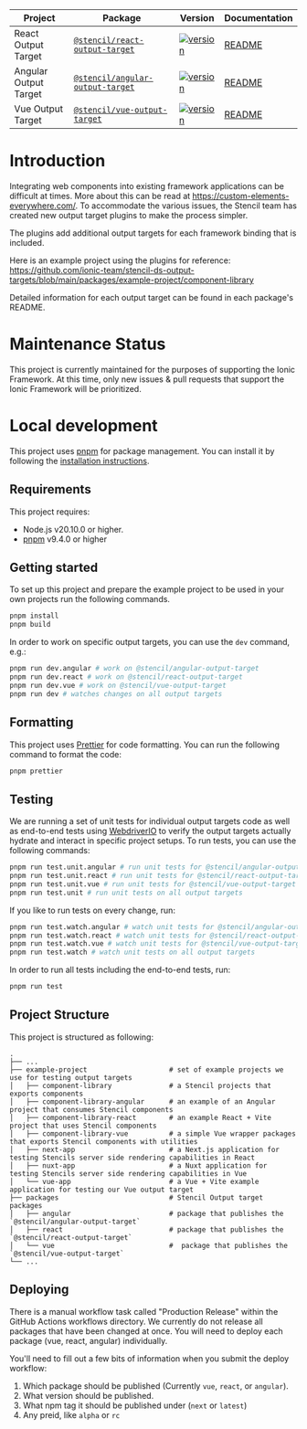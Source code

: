 | Project               | Package                                                                                          | Version                                                                                                                                            | Documentation                                        |
| --------------------- | ------------------------------------------------------------------------------------------------ | -------------------------------------------------------------------------------------------------------------------------------------------------- | ---------------------------------------------------- |
| React Output Target   | [`@stencil/react-output-target`](https://www.npmjs.com/package/@stencil/react-output-target)     | [![version](https://img.shields.io/npm/v/@stencil/react-output-target/latest.svg)](https://www.npmjs.com/package/@stencil/react-output-target)     | [README](./packages/react/README.md)   |
| Angular Output Target | [`@stencil/angular-output-target`](https://www.npmjs.com/package/@stencil/angular-output-target) | [![version](https://img.shields.io/npm/v/@stencil/angular-output-target/latest.svg)](https://www.npmjs.com/package/@stencil/angular-output-target) | [README](./packages/angular/README.md) |
| Vue Output Target     | [`@stencil/vue-output-target`](https://www.npmjs.com/package/@stencil/vue-output-target)         | [![version](https://img.shields.io/npm/v/@stencil/vue-output-target/latest.svg)](https://www.npmjs.com/package/@stencil/vue-output-target)         | [README](./packages/vue/README.md)     |

# Introduction

Integrating web components into existing framework applications can be difficult at times. More about this can be read at https://custom-elements-everywhere.com/.
To accommodate the various issues, the Stencil team has created new output target plugins to make the process simpler.

The plugins add additional output targets for each framework binding that is included.

Here is an example project using the plugins for reference: https://github.com/ionic-team/stencil-ds-output-targets/blob/main/packages/example-project/component-library

Detailed information for each output target can be found in each package's README.

# Maintenance Status

This project is currently maintained for the purposes of supporting the Ionic Framework.
At this time, only new issues & pull requests that support the Ionic Framework will be prioritized.

# Local development

This project uses [pnpm](https://pnpm.io/) for package management. You can install it by following the [installation instructions](https://pnpm.io/installation).

## Requirements

This project requires:

- Node.js v20.10.0 or higher.
- [pnpm](https://pnpm.io/) v9.4.0 or higher

## Getting started

To set up this project and prepare the example project to be used in your own projects run the following commands.

```bash
pnpm install
pnpm build
```

In order to work on specific output targets, you can use the `dev` command, e.g.:

```sh
pnpm run dev.angular # work on @stencil/angular-output-target
pnpm run dev.react # work on @stencil/react-output-target
pnpm run dev.vue # work on @stencil/vue-output-target
pnpm run dev # watches changes on all output targets
```

## Formatting

This project uses [Prettier](https://prettier.io/) for code formatting. You can run the following command to format the code:

```bash
pnpm prettier
```

## Testing

We are running a set of unit tests for individual output targets code as well as end-to-end tests using [WebdriverIO](https://webdriver.io/) to verify the output targets actually hydrate and interact in specific project setups. To run tests, you can use the following commands:

```sh
pnpm run test.unit.angular # run unit tests for @stencil/angular-output-target
pnpm run test.unit.react # run unit tests for @stencil/react-output-target
pnpm run test.unit.vue # run unit tests for @stencil/vue-output-target
pnpm run test.unit # run unit tests on all output targets
```

If you like to run tests on every change, run:

```sh
pnpm run test.watch.angular # watch unit tests for @stencil/angular-output-target
pnpm run test.watch.react # watch unit tests for @stencil/react-output-target
pnpm run test.watch.vue # watch unit tests for @stencil/vue-output-target
pnpm run test.watch # watch unit tests on all output targets
```

In order to run all tests including the end-to-end tests, run:

```sh
pnpm run test
```

## Project Structure

This project is structured as following:

    .
    ├── ...
    ├── example-project                    # set of example projects we use for testing output targets
    │   ├── component-library              # a Stencil projects that exports components
    │   ├── component-library-angular      # an example of an Angular project that consumes Stencil components
    │   ├── component-library-react        # an example React + Vite project that uses Stencil components
    │   ├── component-library-vue          # a simple Vue wrapper packages that exports Stencil components with utilities
    │   ├── next-app                       # a Next.js application for testing Stencils server side rendering capabilities in React
    │   ├── nuxt-app                       # a Nuxt application for testing Stencils server side rendering capabilities in Vue
    │   └── vue-app                        # a Vue + Vite example application for testing our Vue output target
    ├── packages                           # Stencil Output target packages
    │   ├── angular                        # package that publishes the `@stencil/angular-output-target`
    │   ├── react                          # package that publishes the `@stencil/react-output-target`
    │   └── vue                            #  package that publishes the `@stencil/vue-output-target`
    └── ...

## Deploying

There is a manual workflow task called "Production Release" within the GitHub Actions workflows directory. We currently do not release all packages that have been changed at once. You will need to deploy each package (vue, react, angular) individually.

You'll need to fill out a few bits of information when you submit the deploy workflow:

1. Which package should be published (Currently `vue`, `react`, or `angular`).
2. What version should be published.
3. What npm tag it should be published under (`next` or `latest`)
4. Any preid, like `alpha` or `rc`
